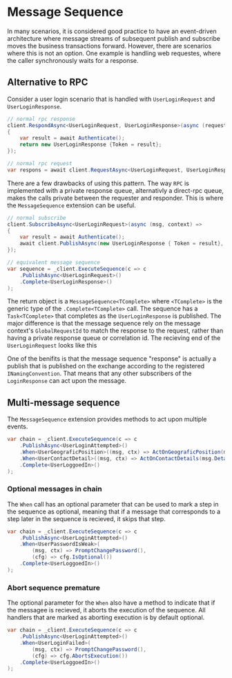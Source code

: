 # Message Sequence
In many scenarios, it is considered good practice to have an event-driven architecture where message streams of subsequent publish and subscribe moves the business transactions forward. However, there are scenarios where this is not an option. One example is handling web requestes, where the caller synchronously waits for a response.

## Alternative to RPC
Consider a user login scenario that is handled with `UserLoginRequest` and `UserLoginResponse`.

```csharp
// normal rpc response
client.RespondAsync<UserLoginRequest, UserLoginResponse>(async (request, context) =>
{
	var result = await Authenticate();
	return new UserLoginResponse {Token = result};
});

// normal rpc request
var respons = await client.RequestAsync<UserLoginRequest, UserLoginResponse>();
```

There are a few drawbacks of using this pattern. The way `RPC` is implemented with a private response queue, alternativly a direct-rpc queue, makes the calls private between the requester and responder. This is where the `MessageSequence` extension can be useful. 

```csharp
// normal subscribe
client.SubscribeAsync<UserLoginRequest>(async (msg, context) =>
{
	var result = await Authenticate();
	await client.PublishAsync(new UserLoginResponse { Token = result}, context.GlobalMessageId);
});

// equivalent message sequence
var sequence = _client.ExecuteSequence(c => c
	.PublishAsync<UserLoginRequest>()
	.Complete<UserLoginResponse>()
);
```

The return object is a `MessageSequence<TComplete>` where `<TComplete>` is the generic type of the `.Complete<TComplete>` call. The sequence has a `Task<TComplete>` that completes as the `UserLoginResponse` is published. The major difference is that the message sequence rely on the message context's `GlobalRequestId` to match the response to the request, rather than having a private response queue or correlation id. The recieving end of the `UserLoginRequest` looks like this

One of the benifits is that the message sequence "response" is actually a publish that is published on the exchange according to the registered `INamingConvention`. That means that any other subscribers of the `LoginResponse` can act upon the message.

## Multi-message sequence

The `MessageSequence` extension provides methods to act upon multiple events.

```csharp
var chain = _client.ExecuteSequence(c => c
	.PublishAsync<UserLoginAttempted>()
	.When<UserGeograficPosition>((msg, ctx) => ActOnGeograficPosition(msg.Position))
	.When<UserContactDetail>((msg, ctx) => ActOnContactDetails(msg.Details))
	.Complete<UserLoggoedIn>()
);
```

### Optional messages in chain
The `When` call has an optional parameter that can be used to mark a step in the sequence as optional, meaning that if a message that corresponds to a step later in the sequence is recieved, it skips that step.

```csharp
var chain = _client.ExecuteSequence(c => c
	.PublishAsync<UserLoginAttempted>()
	.When<UserPasswordIsWeak>(
		(msg, ctx) => PromptChangePassword(),
		(cfg) => cfg.IsOptional())
	.Complete<UserLoggoedIn>()
);
```

### Abort sequence premature
The optional parameter for the `When` also have a method to indicate that if the messagee is recieved, it aborts the execution of the sequence. All handlers that are marked as aborting execution is by default optional.

```csharp
var chain = _client.ExecuteSequence(c => c
	.PublishAsync<UserLoginAttempted>()
	.When<UserLoginFailed>(
		(msg, ctx) => PromptChangePassword(),
		(cfg) => cfg.AbortsExecution())
	.Complete<UserLoggoedIn>()
);
```